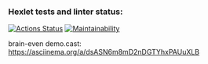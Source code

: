 ### Hexlet tests and linter status:

[![Actions Status](https://github.com/mxclg/frontend-project-44/actions/workflows/hexlet-check.yml/badge.svg)](https://github.com/mxclg/frontend-project-44/actions)
[![Maintainability](https://api.codeclimate.com/v1/badges/d4fdb4fc99f3da9aa774/maintainability)](https://codeclimate.com/github/mxclg/frontend-project-44/maintainability)

brain-even demo.cast: https://asciinema.org/a/dsASN6m8mD2nDGTYhxPAUuXLB
